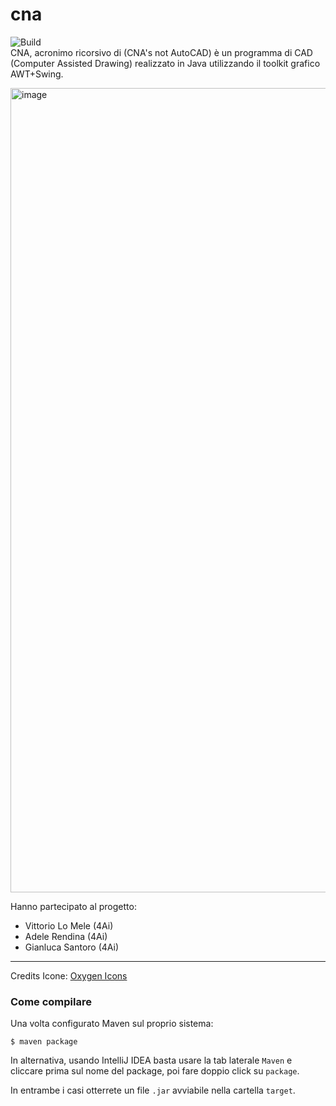 # cna
![Build](https://github.com/isdimaggio/cna/actions/workflows/maven.yml/badge.svg)  
CNA, acronimo ricorsivo di (CNA's not AutoCAD) è un programma di CAD (Computer Assisted Drawing) realizzato in Java
utilizzando il toolkit grafico AWT+Swing.
  
<img width="1287" alt="image" src="https://user-images.githubusercontent.com/58268988/215205183-ddbfd380-376b-43ba-9be9-60ff78743703.png">

Hanno partecipato al progetto:
- Vittorio Lo Mele (4Ai)
- Adele Rendina (4Ai)
- Gianluca Santoro (4Ai)

****
Credits Icone: [Oxygen Icons](https://iconarchive.com/show/oxygen-icons-by-oxygen-icons.org.1.html)

### Come compilare

Una volta configurato Maven sul proprio sistema:
```shell
$ maven package
```

In alternativa, usando IntelliJ IDEA basta usare la tab laterale `Maven` e cliccare prima sul nome del package, poi fare
doppio click su `package`.

In entrambe i casi otterrete un file `.jar` avviabile nella cartella `target`.

